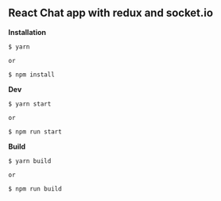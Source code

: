 ## React Chat app with redux and socket.io

__Installation__

```
$ yarn

or

$ npm install
```

__Dev__

```
$ yarn start

or

$ npm run start

````

__Build__

```
$ yarn build

or

$ npm run build
